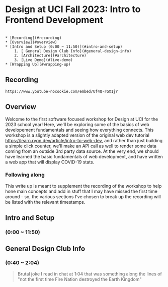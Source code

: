 # Design at UCI Fall 2023: Intro to Frontend Development

```table-of-contents

* [Recording](#recording)
* [Overview](#overview)
* [Intro and Setup (0:00 ~ 11:50)](#intro-and-setup)
    1. [ General Design Club Info](#general-design-info)
    2. [Architecture](#architecture)
    3. [Live Demo](#live-demo)
* [Wrapping Up](#wrapping-up)
```

## Recording

```video
https://www.youtube-nocookie.com/embed/Uf4Q-rGX1jY
```

## Overview

Welcome to the first software focused workshop for Design at UCI for the 2023 school year! Here, we'll be exploring some of the basics of web developement fundamentals and seeing how everything connects. This workshop is a slightly adapted version of the original web dev tutorial https://learn.ryqn.dev/article/intro-to-web-dev, and rather than just building a simple click counter, we'll make an API call as well to render some data coming from an outside 3rd party data source. At the very end, we should have learned the basic fundamentals of web development, and have written a web app that will display COVID-19 stats.

### Following along

This write up is meant to supplement the recording of the workshop to help hone main concepts and add in stuff that I may have missed the first time around - so, the various sections I've chosen to break up the recording will be listed with the relevant timestamps.

## Intro and Setup

### (0:00 ~ 11:50)

## General Design Club Info

### (0:40 ~ 2:04)

> Brutal joke I read in chat at 1:04 that was something along the lines of "not the first time Fire Nation destroyed the Earth Kingdom"
